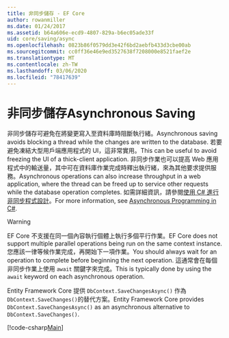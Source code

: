 ```yaml
---
title: 非同步儲存 - EF Core
author: rowanmiller
ms.date: 01/24/2017
ms.assetid: b64a606e-ecd9-4807-829a-b6ec05ade33f
uid: core/saving/async
ms.openlocfilehash: 0823b86f0579dd3e42f6bd2aebfb433d3cbe00ab
ms.sourcegitcommit: cc0ff36e46e9ed3527638f7208000e8521faef2e
ms.translationtype: MT
ms.contentlocale: zh-TW
ms.lasthandoff: 03/06/2020
ms.locfileid: "78417639"
---
```

# <a name="asynchronous-saving"></a><span data-ttu-id="75c6c-102">非同步儲存</span><span class="sxs-lookup"><span data-stu-id="75c6c-102">Asynchronous Saving</span></span>

<span data-ttu-id="75c6c-103">非同步儲存可避免在將變更寫入至資料庫時阻斷執行緒。</span><span class="sxs-lookup"><span data-stu-id="75c6c-103">Asynchronous saving avoids blocking a thread while the changes are written to the database.</span></span> <span data-ttu-id="75c6c-104">若要避免凍結大型用戶端應用程式的 UI，這非常實用。</span><span class="sxs-lookup"><span data-stu-id="75c6c-104">This can be useful to avoid freezing the UI of a thick-client application.</span></span> <span data-ttu-id="75c6c-105">非同步作業也可以提高 Web 應用程式中的輸送量，其中可在資料庫作業完成時釋出執行緒，來為其他要求提供服務。</span><span class="sxs-lookup"><span data-stu-id="75c6c-105">Asynchronous operations can also increase throughput in a web application, where the thread can be freed up to service other requests while the database operation completes.</span></span> <span data-ttu-id="75c6c-106">如需詳細資訊，請參閱[使用 C# 進行非同步程式設計](https://docs.microsoft.com/dotnet/csharp/async)。</span><span class="sxs-lookup"><span data-stu-id="75c6c-106">For more information, see [Asynchronous Programming in C#](https://docs.microsoft.com/dotnet/csharp/async).</span></span>

> [!WARNING]  
> <span data-ttu-id="75c6c-107">EF Core 不支援在同一個內容執行個體上執行多個平行作業。</span><span class="sxs-lookup"><span data-stu-id="75c6c-107">EF Core does not support multiple parallel operations being run on the same context instance.</span></span> <span data-ttu-id="75c6c-108">您應該一律等候作業完成，再開始下一項作業。</span><span class="sxs-lookup"><span data-stu-id="75c6c-108">You should always wait for an operation to complete before beginning the next operation.</span></span> <span data-ttu-id="75c6c-109">這通常會在每個非同步作業上使用 `await` 關鍵字來完成。</span><span class="sxs-lookup"><span data-stu-id="75c6c-109">This is typically done by using the `await` keyword on each asynchronous operation.</span></span>

<span data-ttu-id="75c6c-110">Entity Framework Core 提供 `DbContext.SaveChangesAsync()` 作為 `DbContext.SaveChanges()`的替代方案。</span><span class="sxs-lookup"><span data-stu-id="75c6c-110">Entity Framework Core provides `DbContext.SaveChangesAsync()` as an asynchronous alternative to `DbContext.SaveChanges()`.</span></span>

[!code-csharp[Main](../../../samples/core/Saving/Async/Sample.cs#Sample)]
